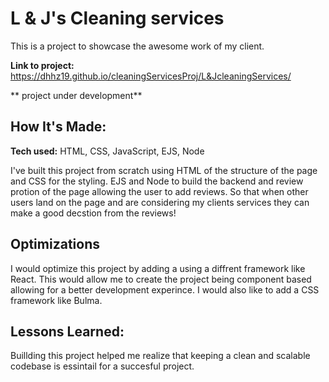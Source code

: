 # L & J's Cleaning services
This is a project to showcase the awesome work of my client.

**Link to project:** https://dhhz19.github.io/cleaningServicesProj/L&JcleaningServices/

** project under development**

## How It's Made:

**Tech used:** HTML, CSS, JavaScript, EJS, Node

I've built this project from scratch using HTML of the structure of the page and CSS for the styling. EJS and Node to build the backend and review protion of the page allowing the user to add reviews. So that when other users land on the page and are considering my clients services they can make a good decstion from the reviews! 

## Optimizations

I would optimize this project by adding a using a diffrent framework like React. This would allow me to create the project being component based allowing for a better development experince. I would also like to add a CSS framework like Bulma.

## Lessons Learned:
Buillding this project helped me realize that keeping a clean and scalable codebase is essintail for a succesful project.





